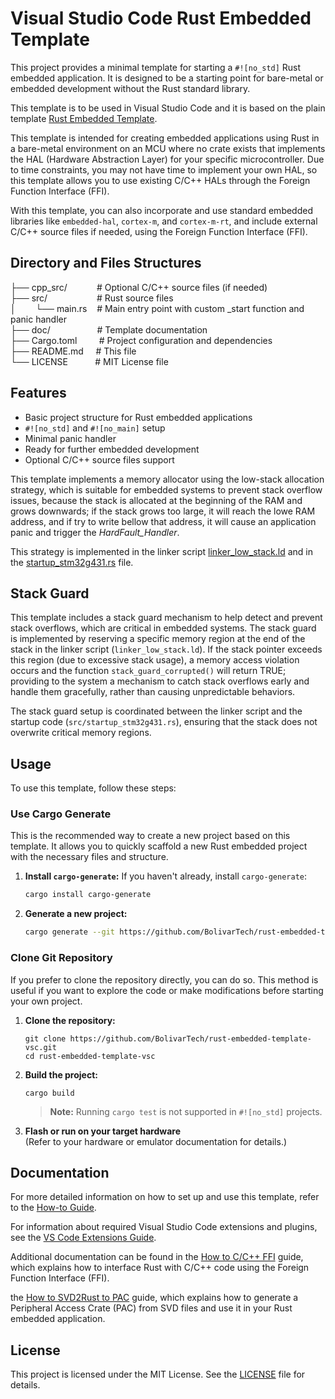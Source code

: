 # Visual Studio Code Rust Embedded Template

This project provides a minimal template for starting a `#![no_std]` Rust embedded application. It is designed to be a 
starting point for bare-metal or embedded development without the Rust standard library.

This template is to be used in Visual Studio Code and it is based on the plain template
[Rust Embedded Template](https://github.com/BolivarTech/rust-embedded-template).

This template is intended for creating embedded applications using Rust in a bare-metal environment on an MCU where no 
crate exists that implements the HAL (Hardware Abstraction Layer) for your specific microcontroller. Due to time 
constraints, you may not have time to implement your own HAL, so this template allows you to use existing C/C++ HALs 
through the Foreign Function Interface (FFI).

With this template, you can also incorporate and use standard embedded libraries like `embedded-hal`, `cortex-m`, and 
`cortex-m-rt`, and include external C/C++ source files if needed, using the Foreign Function Interface (FFI).

## Directory and Files Structures

├── cpp_src/&nbsp;&nbsp;&nbsp;&nbsp;&nbsp;&nbsp;&nbsp;&nbsp;&nbsp;&nbsp;&nbsp;&nbsp;# Optional C/C++ source files (if needed)  
├── src/&nbsp;&nbsp;&nbsp;&nbsp;&nbsp;&nbsp;&nbsp;&nbsp;&nbsp;&nbsp;&nbsp;&nbsp;&nbsp;&nbsp;&nbsp;&nbsp;&nbsp;&nbsp;&nbsp;&nbsp;# Rust source files  
│&nbsp;&nbsp;&nbsp;&nbsp;&nbsp;&nbsp;&nbsp;&nbsp;└── main.rs&nbsp;&nbsp;&nbsp;&nbsp;# Main entry point with custom _start function and panic handler  
├── doc/&nbsp;&nbsp;&nbsp;&nbsp;&nbsp;&nbsp;&nbsp;&nbsp;&nbsp;&nbsp;&nbsp;&nbsp;&nbsp;&nbsp;&nbsp;&nbsp;&nbsp;&nbsp;&nbsp;# Template documentation   
├── Cargo.toml&nbsp;&nbsp;&nbsp;&nbsp;&nbsp;&nbsp;&nbsp;&nbsp;&nbsp;# Project configuration and dependencies  
├── README.md&nbsp;&nbsp;&nbsp;&nbsp;&nbsp;# This file  
└── LICENSE&nbsp;&nbsp;&nbsp;&nbsp;&nbsp;&nbsp;&nbsp;&nbsp;&nbsp;&nbsp;&nbsp;# MIT License file  

## Features

- Basic project structure for Rust embedded applications
- `#![no_std]` and `#![no_main]` setup
- Minimal panic handler
- Ready for further embedded development
- Optional C/C++ source files support

This template implements a memory allocator using the low-stack allocation strategy, which is suitable for embedded systems 
to prevent stack overflow issues, because the stack is allocated at the beginning of the RAM and grows downwards; if the
stack grows too large, it will reach the lowe RAM address, and if try to write bellow that address, it will cause an 
application panic and trigger the *HardFault_Handler*.

This strategy is implemented in the linker script [linker_low_stack.ld](./linker_low_stack.ld) and in the 
[startup_stm32g431.rs](./src/startup_stm32g431.rs) file.  

## Stack Guard

This template includes a stack guard mechanism to help detect and prevent stack overflows, which are critical in 
embedded systems. The stack guard is implemented by reserving a specific memory region at the end of the stack in the
linker script (`linker_low_stack.ld`). If the stack pointer exceeds this region (due to excessive stack usage), a 
memory access violation occurs and the function `stack_guard_corrupted()` will return TRUE; providing to the system 
a mechanism to catch stack overflows early and handle them gracefully, rather than causing unpredictable behaviors.

The stack guard setup is coordinated between the linker script and the startup code (`src/startup_stm32g431.rs`), 
ensuring that the stack does not overwrite critical memory regions.

## Usage

To use this template, follow these steps:

### Use Cargo Generate

This is the recommended way to create a new project based on this template. It allows you to quickly scaffold a new Rust
embedded project with the necessary files and structure.

1. **Install `cargo-generate`:**
   If you haven't already, install `cargo-generate`:
   ```bash
   cargo install cargo-generate
   ```
2. **Generate a new project:**
   ````bash
   cargo generate --git https://github.com/BolivarTech/rust-embedded-template-vsc.git --name myproject

   ````

### Clone Git Repository

If you prefer to clone the repository directly, you can do so. This method is useful if you want to explore the code or
make modifications before starting your own project.

1. **Clone the repository:**
   ```
   git clone https://github.com/BolivarTech/rust-embedded-template-vsc.git
   cd rust-embedded-template-vsc
   ```

2. **Build the project:**
   ```
   cargo build
   ```

   > **Note:** Running `cargo test` is not supported in `#![no_std]` projects.

3. **Flash or run on your target hardware**  
   (Refer to your hardware or emulator documentation for details.)

## Documentation

For more detailed information on how to set up and use this template, refer to the [How-to Guide](doc/howto_detailed_setup.md).

For information about required Visual Studio Code extensions and plugins, see the [VS Code Extensions Guide](VSCODE_EXTENSIONS.md).

Additional documentation can be found in the [How to C/C++ FFI](doc/how_to_cpp_ffi.md) guide, which explains how to 
interface Rust with C/C++ code using the Foreign Function Interface (FFI).

the [How to SVD2Rust to PAC](doc/how_to_svd2rust_to_PAC.md) guide, which explains how to generate a Peripheral Access 
Crate (PAC) from SVD files and use it in your Rust embedded application.

## License

This project is licensed under the MIT License. See the [LICENSE](./LICENSE.md) file for details.
